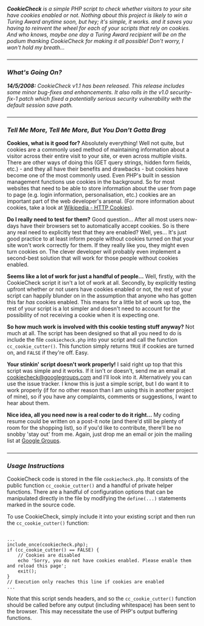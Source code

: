 _**CookieCheck** is a simple PHP script to check whether visitors to your site have cookies enabled or not. Nothing about this project is likely to win a Turing Award anytime soon, but hey; it's simple, it works. and it saves you having to reinvent the wheel for each of your scripts that rely on cookies. And who knows, maybe one day a Turing Award recipient will be on the podium thanking CookieCheck for making it all possible! Don't worry, I  won't hold my breath..._


#####


---


### _What's Going On?_ ###
_**14/5/2008:** CookieCheck v1.1 has been released. This release includes some minor bug-fixes and enhancements. It also rolls in the v1.0 security-fix-1 patch which fixed a potentially serious security vulnerability with the default session save path._


#####


---


### _Tell Me More, Tell Me More, But You Don't Gotta Brag_ ###
**Cookies, what is it good for?** Absolutely everything! Well not quite, but cookies are a commonly used method of maintaining information about a visitor across their entire visit to your site, or even across multiple visits. There are other ways of doing this (GET query strings, hidden form fields, etc.) - and they all have their benefits and drawbacks - but cookies have become one of the most commonly used. Even PHP's built in session management functions use cookies in the background. So for most websites that need to be able to store information about the user from page to page (e.g. login information, personalisation, etc.) cookies are an important part of the web developer's arsenal. (For more information about cookies, take a look at [Wikipedia - HTTP Cookies](http://en.wikipedia.org/wiki/HTTP_cookie)).

**Do I really need to test for them?** Good question... After all most users now-days have their browsers set to automatically accept cookies. So is there any real need to explicitly test that they are enabled? Well, yes... It's just good practice to at least inform people without cookies turned on that your site won't work correctly for them. If they really like you, they might even turn cookies on. The clever developer will probably even implement a second-best solution that will work for those people without cookies enabled.

**Seems like a lot of work for just a handful of people...** Well, firstly, with the CookieCheck script it isn't a lot of work at all. Secondly, by explicitly testing upfront whether or not users have cookies enabled or not, the rest of your script can happily blunder on in the assumption that anyone who has gotten this far _has_ cookies enabled. This means for a little bit of work up top, the rest of your script is a lot simpler and doesn't need to account for the possibility of not receiving a cookie when it is expecting one.

**So how much work is involved with this cookie testing stuff anyway?** Not much at all. The script has been designed so that all you need to do is include the file `cookiecheck.php` into your script and call the function `cc_cookie_cutter()`. This function simply returns `TRUE` if cookies are turned on, and `FALSE` if they're off. Easy.

**Your stinkin' script doesn't work properly!** I said right up top that this script was simple and it works. If it isn't or doesn't, send me an email at [cookiecheck@googlegroups.com](mailto:cookiecheck@googlegroups.com) and I'll look into it. Alternatively you can use the issue tracker. I know this is just a simple script, but I do want it to work properly (if for no other reason than I am using this in another project of mine), so if you have any complaints, comments or suggestions, I want to hear about them.

**Nice idea, all you need now is a real coder to do it right...** My coding resume could be written on a post-it note (and there'd still be plenty of room for the shopping list), so if you'd like to contribute, there'll be no snobby 'stay out' from me. Again, just drop me an email or join the mailing list at [Google Groups](http://groups.google.com/group/cookiecheck).


#####


---


### _Usage Instructions_ ###

CookieCheck code is stored in the file `cookiecheck.php`. It consists of the public function `cc_cookie_cutter()` and a handful of private helper functions. There are a handful of configuration options that can be manipulated directly in the file by modifying the `define(...)` statements marked in the source code.

To use CookieCheck, simply include it into your existing script and then run the `cc_cookie_cutter()` function:

```

...
include_once(cookiecheck.php);
if (cc_cookie_cutter() == FALSE) {
    // Cookies are disabled
    echo 'Sorry, you do not have cookies enabled. Please enable them and reload this page';
    exit();
}
// Execution only reaches this line if cookies are enabled
...
```

Note that this script sends headers, and so the `cc_cookie_cutter()` function should be called before any output (including whitespace) has been sent to the browser. This may necessitate the use of PHP's output buffering functions.

#####